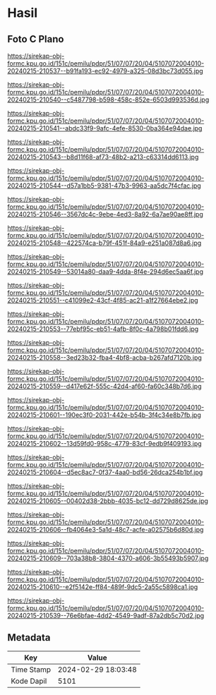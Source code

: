 # Hasil

## Foto C Plano

https://sirekap-obj-formc.kpu.go.id/151c/pemilu/pdpr/51/07/07/20/04/5107072004010-20240215-210537--b91fa193-ec92-4979-a325-08d3bc73d055.jpg

https://sirekap-obj-formc.kpu.go.id/151c/pemilu/pdpr/51/07/07/20/04/5107072004010-20240215-210540--c5487798-b598-458c-852e-6503d993536d.jpg

https://sirekap-obj-formc.kpu.go.id/151c/pemilu/pdpr/51/07/07/20/04/5107072004010-20240215-210541--abdc33f9-9afc-4efe-8530-0ba364e94dae.jpg

https://sirekap-obj-formc.kpu.go.id/151c/pemilu/pdpr/51/07/07/20/04/5107072004010-20240215-210543--b8d11f68-af73-48b2-a213-c63314dd6113.jpg

https://sirekap-obj-formc.kpu.go.id/151c/pemilu/pdpr/51/07/07/20/04/5107072004010-20240215-210544--d57a1bb5-9381-47b3-9963-aa5dc7f4cfac.jpg

https://sirekap-obj-formc.kpu.go.id/151c/pemilu/pdpr/51/07/07/20/04/5107072004010-20240215-210546--3567dc4c-9ebe-4ed3-8a92-6a7ae90ae8ff.jpg

https://sirekap-obj-formc.kpu.go.id/151c/pemilu/pdpr/51/07/07/20/04/5107072004010-20240215-210548--422574ca-b79f-451f-84a9-e251a087d8a6.jpg

https://sirekap-obj-formc.kpu.go.id/151c/pemilu/pdpr/51/07/07/20/04/5107072004010-20240215-210549--53014a80-daa9-4dda-8f4e-294d6ec5aa6f.jpg

https://sirekap-obj-formc.kpu.go.id/151c/pemilu/pdpr/51/07/07/20/04/5107072004010-20240215-210551--c41099e2-43cf-4f85-ac21-a1f27664ebe2.jpg

https://sirekap-obj-formc.kpu.go.id/151c/pemilu/pdpr/51/07/07/20/04/5107072004010-20240215-210553--77ebf95c-eb51-4afb-8f0c-4a798b01fdd6.jpg

https://sirekap-obj-formc.kpu.go.id/151c/pemilu/pdpr/51/07/07/20/04/5107072004010-20240215-210558--3ed23b32-fba4-4bf8-acba-b267afd7120b.jpg

https://sirekap-obj-formc.kpu.go.id/151c/pemilu/pdpr/51/07/07/20/04/5107072004010-20240215-210559--d417e62f-555c-42d4-af60-fa60c348b7d6.jpg

https://sirekap-obj-formc.kpu.go.id/151c/pemilu/pdpr/51/07/07/20/04/5107072004010-20240215-210601--190ec3f0-2031-442e-b54b-3f4c34e8b7fb.jpg

https://sirekap-obj-formc.kpu.go.id/151c/pemilu/pdpr/51/07/07/20/04/5107072004010-20240215-210602--13d59fd0-958c-4779-83cf-9edb9f409193.jpg

https://sirekap-obj-formc.kpu.go.id/151c/pemilu/pdpr/51/07/07/20/04/5107072004010-20240215-210604--d5ec8ac7-0f37-4aa0-bd56-26dca254b1bf.jpg

https://sirekap-obj-formc.kpu.go.id/151c/pemilu/pdpr/51/07/07/20/04/5107072004010-20240215-210605--00402d38-2bbb-4035-bc12-dd729d8625de.jpg

https://sirekap-obj-formc.kpu.go.id/151c/pemilu/pdpr/51/07/07/20/04/5107072004010-20240215-210606--fb4064e3-5a1d-48c7-acfe-a02575b6d80d.jpg

https://sirekap-obj-formc.kpu.go.id/151c/pemilu/pdpr/51/07/07/20/04/5107072004010-20240215-210609--703a38b8-3804-4370-a606-3b55493b5907.jpg

https://sirekap-obj-formc.kpu.go.id/151c/pemilu/pdpr/51/07/07/20/04/5107072004010-20240215-210610--e2f5142e-ff84-489f-9dc5-2a55c5898ca1.jpg

https://sirekap-obj-formc.kpu.go.id/151c/pemilu/pdpr/51/07/07/20/04/5107072004010-20240215-210539--76e6bfae-4dd2-4549-9adf-87a2db5c70d2.jpg


## Metadata

| Key        | Value               |
| ---------- | ------------------- |
| Time Stamp | 2024-02-29 18:03:48 |
| Kode Dapil | 5101                |



